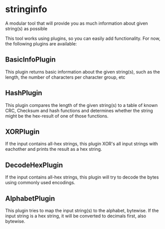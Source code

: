 # stringinfo
A modular tool that will provide you as much information about given string(s) as possible

This tool works using plugins, so you can easily add functionality. For now, the following plugins are available:

## BasicInfoPlugin
This plugin returns basic information about the given string(s), such as the length, the number of characters per character group, etc

## HashPlugin
This plugin compares the length of the given string(s) to a table of known CRC, Checksum and hash functions and determines whether the string might be the hex-result of one of those functions.

## XORPlugin
If the input contains all-hex strings, this plugin XOR's all input strings with eachother and prints the result as a hex string.

## DecodeHexPlugin
If the input contains all-hex strings, this plugin will try to decode the bytes using commonly used encodings.

## AlphabetPlugin
This plugin tries to map the input string(s) to the alphabet, bytewise. If the input string is a hex string, it will be converted to decimals first, also bytewise.